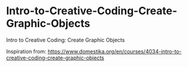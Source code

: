 # Intro-to-Creative-Coding-Create-Graphic-Objects
Intro to Creative Coding: Create Graphic Objects


Inspiration from: https://www.domestika.org/en/courses/4034-intro-to-creative-coding-create-graphic-objects 
